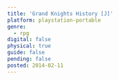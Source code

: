 ```yaml
---
title: 'Grand Knights History [J]'
platform: playstation-portable
genre:
  - rpg
digital: false
physical: true
guide: false
pending: false
posted: 2014-02-11
---
```

